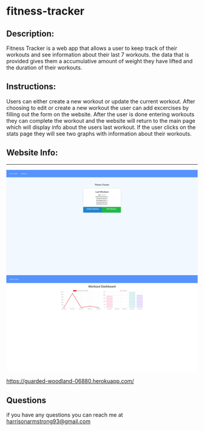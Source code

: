 # fitness-tracker

## Description:

Fitness Tracker is a web app that allows a user to keep track of their workouts and see information about their last 7 workouts. the data that is provided gives them a accumulative amount of weight they have lifted and the duration of their workouts.

## Instructions:

Users can either create a new workout or update the current workout. After choosing to edit or create a new workout the user can add excercises by filling out the form on the website. After the user is done entering workouts they can complete the workout and the website will return to the main page which will display info about the users last workout. If the user clicks on the stats page they will see two graphs with information about their workouts.


## Website Info:
----------
![Main Page](images\mainpage.jpeg)
![Dashboard](images\dashboard.jpeg)

https://guarded-woodland-06880.herokuapp.com/

## Questions
if you have any questions you can reach me at harrisonarmstrong93@gmail.com